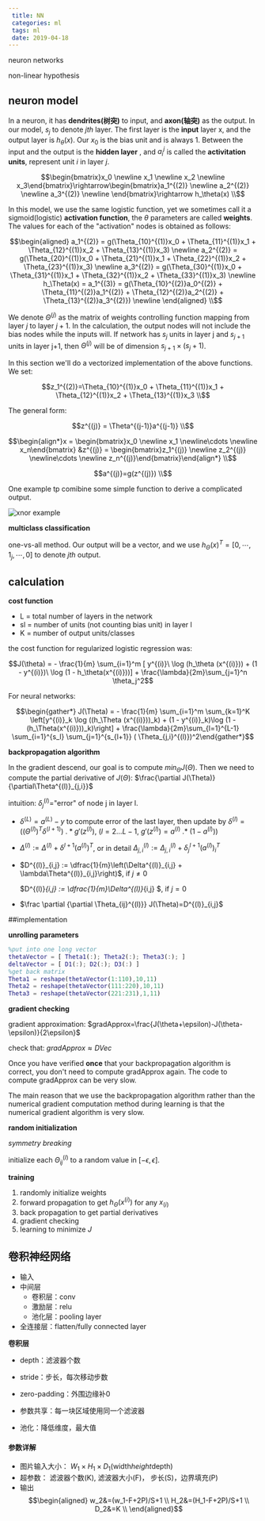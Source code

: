 ```yaml
---
 title: NN
 categories: ml
 tags: ml
 date: 2019-04-18
---
```


neuron networks

non-linear hypothesis

## neuron model

In a neuron, it has **dendrites(树突)**  to input, and **axon(轴突)** as the output. In our model, $s_j$ to denote $jth$ layer. The first layer is the **input** layer x, and the output layer is $h_\theta(x)$. Our $x_0$ is the bias unit and is always 1. Between the input and the output is the **hidden layer** , and $a_i^j$ is called the **activitation units**, represent unit $i$ in layer $j$. 

$$\begin{bmatrix}x_0 \newline x_1 \newline x_2 \newline x_3\end{bmatrix}\rightarrow\begin{bmatrix}a_1^{(2)} \newline a_2^{(2)} \newline a_3^{(2)} \newline \end{bmatrix}\rightarrow h_\theta(x) \\$$

In this model, we use the same logistic function, yet we sometimes call it a sigmoid(logistic) **activation function**, the $\theta$ parameters are called **weights**. The values for each of the "activation" nodes is obtained as follows:

$$\begin{aligned} a_1^{(2)} = g(\Theta_{10}^{(1)}x_0 + \Theta_{11}^{(1)}x_1 + \Theta_{12}^{(1)}x_2 + \Theta_{13}^{(1)}x_3) \newline a_2^{(2)} = g(\Theta_{20}^{(1)}x_0 + \Theta_{21}^{(1)}x_1 + \Theta_{22}^{(1)}x_2 + \Theta_{23}^{(1)}x_3) \newline a_3^{(2)} = g(\Theta_{30}^{(1)}x_0 + \Theta_{31}^{(1)}x_1 + \Theta_{32}^{(1)}x_2 + \Theta_{33}^{(1)}x_3) \newline h_\Theta(x) = a_1^{(3)} = g(\Theta_{10}^{(2)}a_0^{(2)} + \Theta_{11}^{(2)}a_1^{(2)} + \Theta_{12}^{(2)}a_2^{(2)} + \Theta_{13}^{(2)}a_3^{(2)}) \newline \end{aligned} \\$$

We denote $\Theta^{(j)}$ as the matrix of weights controlling function mapping from layer $j$ to layer $j+1$. In the calculation,  the output nodes will not include the bias nodes while the inputs will. If network has $s_j$ units in layer j and $s_{j+1}$ units in layer j+1, then $Θ^{(j)}$ will be of dimension $s_{j+1}×(s_j+1)$.

In this section we'll do a vectorized implementation of the above functions. We set: 

$$z_1^{(2)}=\Theta_{10}^{(1)}x_0 + \Theta_{11}^{(1)}x_1 + \Theta_{12}^{(1)}x_2 + \Theta_{13}^{(1)}x_3 \\$$

The general form:

$$z^{(j)} = \Theta^{(j-1)}a^{(j-1)} \\$$

$$\begin{align*}x = \begin{bmatrix}x_0 \newline x_1 \newline\cdots \newline x_n\end{bmatrix} &z^{(j)} = \begin{bmatrix}z_1^{(j)} \newline z_2^{(j)} \newline\cdots \newline z_n^{(j)}\end{bmatrix}\end{align*} \\$$

$$a^{(j)}=g(z^{(j)}) \\$$

One example tp comibine some simple function to derive a complicated output.

![xnor example](https://d3c33hcgiwev3.cloudfront.net/imageAssetProxy.v1/rag_zbGqEeaSmhJaoV5QvA_52c04a987dcb692da8979a2198f3d8d7_Screenshot-2016-11-23-10.28.41.png?expiry=1510876800000&hmac=UJ3wo7uFqt1jzOv3MBlcIovABgKgISrUMkJHXudq3vc)

**multiclass classification**

one-vs-all method. Our output will be a vector, and we use $h_\Theta(x)^T=[0,\cdots,1_j,\cdots,0]$ to denote $j th$ output.

## calculation

**cost function**

- L = total number of layers in the network
- sl = number of units (not counting bias unit) in layer l
- K = number of output units/classes

the cost function for regularized logistic regression was:

$$J(\theta) = - \frac{1}{m} \sum_{i=1}^m [ y^{(i)}\ \log (h_\theta (x^{(i)})) + (1 - y^{(i)})\ \log (1 - h_\theta(x^{(i)}))] + \frac{\lambda}{2m}\sum_{j=1}^n \theta_j^2$$

For neural networks:

$$\begin{gather*} J(\Theta) = - \frac{1}{m} \sum_{i=1}^m \sum_{k=1}^K \left[y^{(i)}_k \log ((h_\Theta (x^{(i)}))_k) + (1 - y^{(i)}_k)\log (1 - (h_\Theta(x^{(i)}))_k)\right] + \frac{\lambda}{2m}\sum_{l=1}^{L-1} \sum_{i=1}^{s_l} \sum_{j=1}^{s_{l+1}} ( \Theta_{j,i}^{(l)})^2\end{gather*}$$

**backpropagation algorithm**

In the gradient descend, our goal is to compute $min_{\Theta}J(\Theta)$. Then we need to compute the partial derivative of $J(\Theta)$:  $\frac{\partial J(\Theta)}{\partial\Theta^{(l)}_{j,i}}$

intuition: $\delta^{(l)}_j=$"error" of node j in layer l.

- $\delta^{(L)}=a^{(L)}-y$  to compute error of the last layer, then update by $\delta^{(l)} = ((\Theta^{(l)})^T \delta^{(l+1)})\ .*g'(z^{(l)})$, ($l=2 \dots L-1$, $g'(z^{(l)})= a^{(l)}\ .*\ (1 - a^{(l)})$)

- $\Delta^{(l)}:=\Delta^{(l)}+\delta^{l+1}(a^{(l)})^T$, or in detail $\Delta^{(l)}_{j,i}:=\Delta^{(l)}_{j,i}+\delta^{l+1}_j(a^{(l)})_i^T$

- $D^{(l)}_{i,j} := \dfrac{1}{m}\left(\Delta^{(l)}_{i,j} + \lambda\Theta^{(l)}_{i,j}\right)$, if $j\neq 0$

  $D^{(l)}_{i,j} := \dfrac{1}{m}\Delta^{(l)}_{i,j} $, if $j=0$

- $\frac \partial {\partial \Theta_{ij}^{(l)}} J(\Theta)=D^{(l)}_{i,j}$


##implementation

**unrolling parameters**

```matlab
%put into one long vector
thetaVector = [ Theta1(:); Theta2(:); Theta3(:); ]
deltaVector = [ D1(:); D2(:); D3(:) ]
%get back matrix
Theta1 = reshape(thetaVector(1:110),10,11)
Theta2 = reshape(thetaVector(111:220),10,11)
Theta3 = reshape(thetaVector(221:231),1,11)
```

**gradient checking**

gradient approximation: $gradApprox=\frac{J(\theta+\epsilon)-J(\theta-\epsilon)}{2\epsilon}$

check that: $gradApprox\approx DVec$

Once you have verified **once** that your backpropagation algorithm is correct, you don't need to compute gradApprox again. The code to compute gradApprox can be very slow.

The main reason that we use the backpropagation algorithm rather than the numerical gradient computation method during learning is that the numerical gradient algorithm is very slow.

**random initialization**

*symmetry breaking*

initialize each $\Theta^{(l)}_{ij}$ to a random value in $[-\epsilon, \epsilon]$.

**training**

1. randomly initialize weights
2. forward propagation to get  $h_{\Theta}(x^{(i)})$ for any $x_{(i)}$
3. back propagation to get partial derivatives
4. gradient checking
5. learning to minimize $J$

## 卷积神经网络

- 输入
- 中间层
    - 卷积层：conv
    - 激励层：relu
    - 池化层：pooling layer
- 全连接层：flatten/fully connected layer

**卷积层**

- depth：滤波器个数
- stride：步长，每次移动步数
- zero-padding：外围边缘补0

- 参数共享：每一块区域使用同一个滤波器
- 池化：降低维度，最大值

#### 参数详解

- 图片输入大小： $W_1\times H_1 \times D_1$(width*height*depth)
- 超参数： 滤波器个数(K), 滤波器大小(F)， 步长(S)，边界填充(P)
- 输出
$$\begin{aligned} 
w_2&=(w_1-F+2P)/S+1 \\
H_2&=(H_1-F+2P)/S+1 \\
D_2&=K \\
\end{aligned}$$

